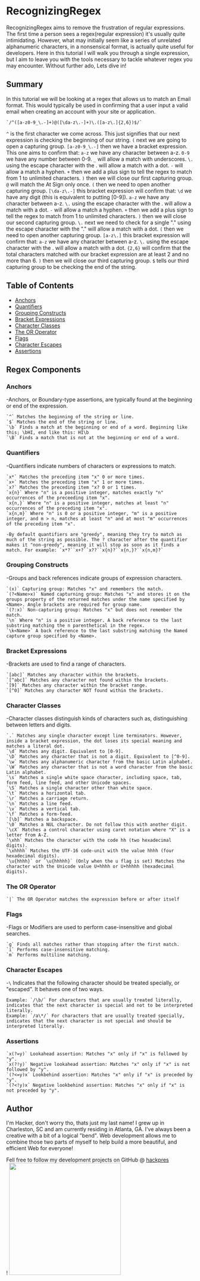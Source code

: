 # RecognizingRegex

RecognizingRegex aims to remove the frustration of regular expressions. The first time a person sees a regex(regular expression) it's usually quite intimidating. However, what may initially seem like a series of unrelated alphanumeric characters, in a nonsensical format, is actually quite useful for developers. Here in this tutorial I will walk you through a single expression, but I aim to leave you with the tools necessary to tackle whatever regex you may encounter. Without further ado, Lets dive in!

## Summary

In this tutorial we will be looking at a regex that allows us to match an Email format. This would typically be used in confirming that a user input a valid email when creating an account with your site or application.

    `/^([a-z0-9_\.-]+)@([\da-z\.-]+)\.([a-z\.]{2,6})$/`

`^` is the first character we come across. This just signifies that our next expression is checking the beginning of our string.
`(` next we are going to open a capturing group.
`[a-z0-9_\.-]` then we have a bracket expression. This one aims to confirm that:
    `a-z` we have any character between a-z.
    `0-9` we have any number between 0-9.
    `_` will allow a match with underscores.
    `\.` using the escape character with the . will allow a match with a dot.
    `-` will allow a match a hyphen.
`+` then we add a plus sign to tell the regex to match from 1 to unlimited characters.
`)` then we will close our first capturing group.
`@` will match the At Sign only once.
`(` then we need to open another capturing group.
`[\da-z\.-]` this bracket expression will confirm that:
    `\d` we have any digit (this is equivalent to putting [0-9]).
    `a-z` we have any character between a-z.
    `\.` using the escape character with the . will allow a match with a dot.
    `-` will allow a match a hyphen.
`+` then we add a plus sign to tell the regex to match from 1 to unlimited characters.
`)` then we will close our second capturing group.
`\.` next we need to check for a single "." using the escape character with the "." will allow a match with a dot.
`(` then we need to open another capturing group.
`[a-z\.]` this bracket expression will confirm that:
    `a-z` we have any character between a-z.
    `\.` using the escape character with the . will allow a match with a dot.
`{2,6}` will confirm that the total characters matched with our bracket expression are at least 2 and no more than 6. 
`)` then we will close our third capturing group.
`$` tells our third capturing group to be checking the end of the string.

## Table of Contents

- [Anchors](#anchors)
- [Quantifiers](#quantifiers)
- [Grouping Constructs](#grouping-constructs)
- [Bracket Expressions](#bracket-expressions)
- [Character Classes](#character-classes)
- [The OR Operator](#the-or-operator)
- [Flags](#flags)
- [Character Escapes](#character-escapes)
- [Assertions](#assertions)

## Regex Components

### Anchors

-Anchors, or Boundary-type assertions, are typically found at the beginning or end of the expression.

    `^` Matches the beginning of the string or line.
    `$` Matches the end of the string or line.
    `\b` Finds a match at the beginning or end of a word. Beginning like this; \bHI, end like this: HI\b
    `\B` Finds a match that is not at the beginning or end of a word.

### Quantifiers

-Quantifiers indicate numbers of characters or expressions to match.

    `x*` Matches the preceding item "x" 0 or more times.
    `x+` Matches the preceding item "x" 1 or more times.
    `x?` Matches the preceding item "x? 0 or 1 times.
    `x{n}` Where "n" is a positive integer, matches exactly "n" occurrences of the preceeding item "x".
    `x{n,}` Where "n" is a positive integer, matches at least "n" occurrences of the preceding item "x".
    `x{n,m}` Where "n" is 0 or a positive integer, "m" is a positive integer, and m > n, matches at least "n" and at most "m" occurrences of the preceding item "x".

    -By default quantifiers are "greedy", meaning they try to match as much of the string as possible. The ? character after the quantifier makes it "non-greedy", meaning it will stop as soon as it finds a match. For example: `x*?``x+?``x??``x{n}?``x{n,}?``x{n,m}?`

### Grouping Constructs

-Groups and back references indicate groups of expression characters.

    `(x)` Capturing group: Matches "x" and remembers the match.
    `(?<Name>x)` Named capturning group: Matches "x" and stores it on the groups property of the returned matches under the name specified by <Name>. Angle brackets are required for group name.
    `(?:x)` Non-capturing group: Matches "x" but does not remember the match.
    `\n` Where "n" is a positive integer. A back reference to the last substring matching the n parenthetical in the regex.
    `\k<Name>` A back reference to the last substring matching the Named capture group specified by <Name>.

### Bracket Expressions

-Brackets are used to find a range of characters.

    `[abc]` Matches any character within the brackets.
    `[^abc]` Matches any character not found within the brackets.
    `[9]` Matches any character within the bracket range.
    `[^0]` Matches any character NOT found within the brackets.

### Character Classes

-Character classes distinguish kinds of characters such as, distinguishing between letters and digits.

    `.` Matches any single character except line terminators. However, inside a bracket expression, the dot loses its special meaning and matches a literal dot.
    `\d` Matches any digit. Equivalent to [0-9].
    `\D` Matches any character that is not a digit. Equivalent to [^0-9].
    `\w` Matches any alphanumeric character from the basic Latin alphabet.
    `\W` Matches any character that is not a word character from the basic Latin alphabet.
    `\s` Matches a single white space character, including space, tab, form feed, line feed, and other Unicode spaces.
    `\S` Matches a single character other than white space.
    `\t` Matches a horizontal tab.
    `\r` Matches a carriage return.
    `\n` Matches a line feed.
    `\v` Matches a vertical tab.
    `\f` Matches a form-feed.
    `[\b]` Matches a backspace.
    `\0` Matches a NUL character. Do not follow this with another digit.
    `\cX` Matches a control character using caret notation where "X" is a letter from A-Z.
    `\xhh` Matches the character with the code hh (two hexadecimal digits).
    `\xhhhh` Matches the UTF-16 code-unit with the value hhhh (four hexadecimal digits).
    `\u{hhhh}` or `\u{hhhhh}` (Only when the u flag is set) Matches the character with the Unicode value U+hhhh or U+hhhhh (hexadecimal digits).

### The OR Operator

    `|` The OR Operator matches the expression before or after itself

### Flags

-Flags or Modifiers are used to perform case-insensitive and global searches.

    `g` Finds all matches rather than stopping after the first match.
    `i` Performs case-insensitive matching.
    `m` Performs multiline matching.

### Character Escapes

-`\` Indicates that the following character should be treated specially, or "escaped". It behaves one of two ways.

    Example: `/\b/` For characters that are usually treated literally, indicates that the next character is special and not to be interpreted literally.
    Example: `/a\*/` For characters that are usually treated specially, indicates that the next character is not special and should be interpreted literally.

### Assertions

    `x(?=y)` Lookahead assertion: Matches "x" only if "x" is followed by "y".
    `x(?!y)` Negative lookahead assertion: Matches "x" only if "x" is not followed by "y".
    `(?<=y)x` Lookbehind assertion: Matches "x" only if "x" is preceded by "y".
    `(?<!y)x` Negative lookbehind assertion: Matches "x" only if "x" is not preceded by "y".

## Author

I'm Hacker, don't worry tho, thats just my last name! I grew up in Charleston, SC and am currently residing in Atlanta, GA. I've always been a creative with a bit of a logical "bend". Web development allows me to combine those two parts of myself to help build a more beautiful, and efficient Web for everyone!

Fell free to follow my development projects on GitHub @ <a href="https://github.com/hackpres">hackpres</a><br/>!
<img src="./images/hackpres.png" width="300"/>
